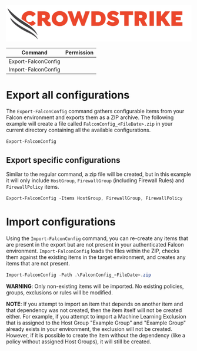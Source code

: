 ![CrowdStrike Falcon](https://raw.githubusercontent.com/CrowdStrike/falconpy/main/docs/asset/cs-logo.png)

|Command|Permission|
|-------|----------|
|Export-FalconConfig| |
|Import-FalconConfig| |

# Export all configurations
The `Export-FalconConfig` command gathers configurable items from your Falcon environment and exports them as a ZIP archive. The following example will create a file called `FalconConfig_<FileDate>.zip` in your current directory containing all the available configurations.
```powershell
Export-FalconConfig
```
## Export specific configurations
Similar to the regular command, a zip file will be created, but in this example it will only include `HostGroup`, `FirewallGroup` (including Firewall Rules) and `FirewallPolicy` items.
```powershell
Export-FalconConfig -Items HostGroup, FirewallGroup, FirewallPolicy
```
# Import configurations
Using the `Import-FalconConfig` command, you can re-create any items that are present in the export but are not present in your authenticated Falcon environment. `Import-FalconConfig` loads the files within the ZIP, checks them against the existing items in the target environment, and creates any items that are not present.
```powershell
Import-FalconConfig -Path .\FalconConfig_<FileDate>.zip
```

**WARNING**: Only non-existing items will be imported. No existing policies, groups, exclusions or rules will be modified.

**NOTE**: If you attempt to import an item that depends on another item and that dependency was not created, then the item itself will not be created either. For example, if you attempt to import a Machine Learning Exclusion that is assigned to the Host Group "Example Group" and "Example Group" already exists in your environment, the exclusion will not be created. However, if it is possible to create the item without the dependency \(like a policy without assigned Host Groups\), it will still be created.